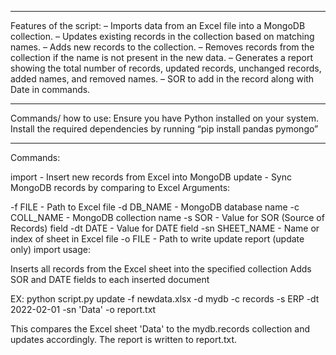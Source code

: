 _____________________________________________________
Features of the script:
–	Imports data from an Excel file into a MongoDB collection.
–	Updates existing records in the collection based on matching names.
–	Adds new records to the collection.
–	Removes records from the collection if the name is not present in the new data.
–	Generates a report showing the total number of records, updated records, unchanged records, added names, and removed names.
–	SOR to add in the record along with Date in commands.
_____________________________________________________
Commands/ how to use:
Ensure you have Python installed on your system.
Install the required dependencies by running “pip install pandas pymongo”
_____
Commands:

import - Insert new records from Excel into MongoDB
update - Sync MongoDB records by comparing to Excel
Arguments:

-f FILE - Path to Excel file
-d DB_NAME - MongoDB database name
-c COLL_NAME - MongoDB collection name
-s SOR - Value for SOR (Source of Records) field
-dt DATE - Value for DATE field
-sn SHEET_NAME - Name or index of sheet in Excel file
-o FILE - Path to write update report (update only)
import usage:

Inserts all records from the Excel sheet into the specified collection
Adds SOR and DATE fields to each inserted document

EX:
python script.py update -f newdata.xlsx -d mydb -c records -s ERP -dt 2022-02-01 -sn 'Data' -o report.txt

This compares the Excel sheet 'Data' to the mydb.records collection and updates accordingly. The report is written to report.txt.
